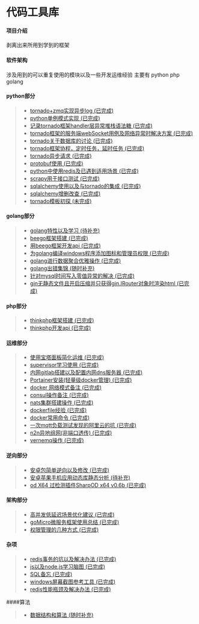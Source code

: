 # 代码工具库

#### 项目介绍
剥离出来所用到学到的框架

#### 软件架构
涉及用到的可以重复使用的模块以及一些开发运维经验
主要有 python php golang

#### python部分
> * [tornado+zmq实现异步log                                                 (已完成)](tornado+zmq异步log)
> * [python单例模式实现                                                     (已完成)](python单例模式实现)
> * [记录tornado框架handler层异常堆栈语法糖                                 (已完成)](记录tornado的handler层崩溃时的堆栈语法糖)
> * [tornado框架的服务端webSocket用例及网络异常时解决方案                   (已完成)](tornado框架的服务端webSocket用例)
> * [tornado关于数据库的讨论                                                (已完成)](tornado关于数据库的讨论)
> * [tornado框架协程，定时任务，延时任务                                    (已完成)](tornado框架协程，定时任务，延时任务)
> * [tornado异步请求                                                        (已完成)](tornado异步请求)
> * [protobuf使用                                                           (已完成)](protobuf使用)
> * [python中使用redis及已遇到适用场景                                      (已完成)](python中使用redis及已遇到适用场景)
> * [scrapy用于接口测试                                                     (已完成)](scrapy用于接口测试)
> * [sqlalchemy使用以及与tornado的集成                                      (已完成)](sqlalchemy使用以及与tornado的集成)
> * [sqlalchemy增删改查                                                     (已完成)](sqlalchemy增删改查)
> * [tornado模板初探                                                        (未完成)](tornado模板初探)


#### golang部分
> * [golang特性以及学习                                                    (待补充)](golang特性以及学习)
> * [beego框架搭建                                                         (已完成)](beego框架搭建)
> * [用beego框架开发api                                                    (已完成)](用beego框架开发api)
> * [为golang编译windows程序添加图标和管理员权限                           (已完成)](golang_icon)
> * [golang进行数据聚合优雅操作                                            (已完成)](golang数据聚合)
> * [golang出错集锦                                                        (随时补充)](golang出错集锦)
> * [针对mysql时间写入零值异常的解决                                       (已完成)](mysql时间零值异常解决)
> * [gin无静态文件且开启压缩并只获得gin.IRouter对象时渲染html              (已完成)](gin渲染html)

#### php部分
> * [thinkphp框架搭建                                                      (已完成)](thinkphp框架搭建)
> * [thinkphp开发api                                                       (已完成)](thinkphp开发api)

#### 运维部分
> * [使用宝塔面板简化运维                                                  (已完成)](使用宝塔面板简化运维)
> * [supervisor学习使用                                                    (已完成)](supervisor学习使用)
> * [内网gitlab搭建以及配置内网dns服务器                                   (已完成)](内网gitlab搭建以及配置内网dns服务器)
> * [Portainer安装(轻量级docker管理)                                       (已完成)](portainer)
> * [docker 网络模式备注                                                   (已完成)](docker网络备注)
> * [consul操作备注                                                        (已完成)](consul操作备注)
> * [nats集群搭建操作                                                      (已完成)](nats)
> * [dockerfile经验                                                        (已完成)](dockerfile经验)
> * [docker常用命令                                                        (已完成)](docker常用命令)
> * [一次mqtt负载测试发现的阿里云的坑                                      (已完成)](阿里云服务器的坑)
> * [n2n异地组网(非端口透传)                                               (已完成)](n2n)
> * [vernemq操作                                                           (已完成)](vernemq)

#### 逆向部分
> * [安卓包简单逆向以及修改                                                (已完成)](安卓包简单逆向以及修改)
> * [安卓苹果手机应用动态库静态分析                                        (待补充)](安卓苹果手机应用动态库静态分析)
> * [od X64 过检测插件SharpOD x64 v0.6b                                    (已完成)](SharpOD)

#### 架构部分
> * [高并发低延迟场景优化建议                                    (已完成)](高并发优化建议)
> * [goMicro微服务框架使用总结                                   (已完成)](goMicro总结)
> * [权限管理的几种方式                                          (已完成)](权限管理的方式)

#### 杂项
> * [redis事务的坑以及解决办法                                             (已完成)](redis事务的坑以及解决办法)
> * [js以及node.js学习脑图                                                 (已完成)](js以及node.js学习脑图)
> * [SQL备忘                                                               (已完成)](SQL备忘)
> * [windows屏幕截图参考工具                                               (已完成)](SETUNA.zip)
> * [redis性能瓶颈及解决办法                                               (已完成)](redis瓶颈)

####算法
> * [数据结构和算法                                               (随时补充)](algorithm)